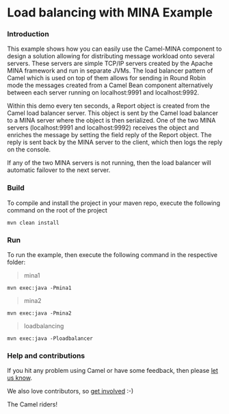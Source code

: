 # Load balancing with MINA Example


### Introduction

This example shows how you can easily use the Camel-MINA component to design a solution
allowing for distributing message workload onto several servers.
These servers are simple TCP/IP servers created by the Apache MINA framework and run in
separate JVMs. The load balancer pattern of Camel which is used on top of them allows for
sending in Round Robin mode the messages created from a Camel Bean component
alternatively between each server running on localhost:9991 and localhost:9992.

Within this demo every ten seconds, a Report object is created from the Camel load balancer server.
This object is sent by the Camel load balancer to a MINA server where the object is then serialized.
One of the two MINA servers (localhost:9991 and localhost:9992) receives the object and enriches
the message by setting the field reply of the Report object. The reply is sent back by the MINA
server to the client, which then logs the reply on the console.

If any of the two MINA servers is not running, then the load balancer will automatic failover
to the next server.

### Build

To compile and install the project in your maven repo, execute the following
command on the root of the project

	mvn clean install

### Run

To run the example, then execute the following command in the respective folder:

>mina1

	mvn exec:java -Pmina1

>mina2

	mvn exec:java -Pmina2

>loadbalancing

	mvn exec:java -Ploadbalancer

### Help and contributions

If you hit any problem using Camel or have some feedback, 
then please [let us know](https://camel.apache.org/support.html).

We also love contributors, 
so [get involved](https://camel.apache.org/contributing.html) :-)

The Camel riders!
